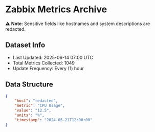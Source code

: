 # Zabbix Metrics Archive

⚠️ **Note**: Sensitive fields like hostnames and system descriptions are redacted.

## Dataset Info
- Last Updated: 2025-06-14 07:00 UTC
- Total Metrics Collected: 1049
- Update Frequency: Every (1) hour

## Data Structure
```json
{
    "host": "redacted",
    "metric": "CPU Usage",
    "value": "12.5",
    "units": "%",
    "timestamp": "2024-05-21T12:00:00"
}
```
